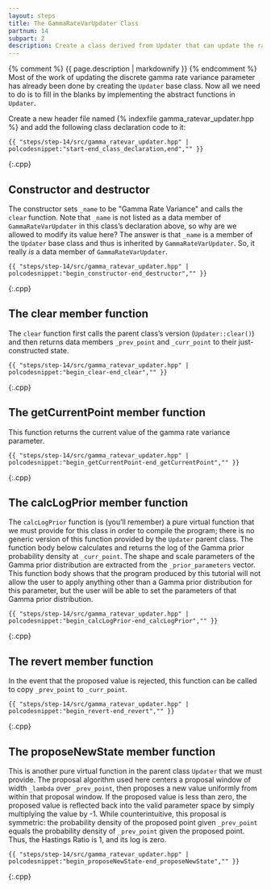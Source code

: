 ```yaml
---
layout: steps
title: The GammaRateVarUpdater Class
partnum: 14
subpart: 2
description: Create a class derived from Updater that can update the rate variance parameter governing the amount of among-site rate heterogeneity
---
```

{% comment %}
{{ page.description | markdownify }}
{% endcomment %}
Most of the work of updating the discrete gamma rate variance parameter has already been done by creating the `Updater` base class. Now all we need to do is to fill in the blanks by implementing the abstract functions in `Updater`.

Create a new header file named {% indexfile gamma_ratevar_updater.hpp %} and add the following class declaration code to it:
~~~~~~
{{ "steps/step-14/src/gamma_ratevar_updater.hpp" | polcodesnippet:"start-end_class_declaration,end","" }}
~~~~~~
{:.cpp}

## Constructor and destructor

The constructor sets `_name` to be "Gamma Rate Variance" and calls the `clear` function. Note that `_name` is not listed as a data member of `GammaRateVarUpdater` in this class’s declaration above, so why are we allowed to modify its value here? The answer is that `_name` is a member of the `Updater` base class and thus is inherited by `GammaRateVarUpdater`. So, it really _is_ a data member of `GammaRateVarUpdater`.
~~~~~~
{{ "steps/step-14/src/gamma_ratevar_updater.hpp" | polcodesnippet:"begin_constructor-end_destructor","" }}
~~~~~~
{:.cpp}

## The clear member function

The `clear` function first calls the parent class’s version (`Updater::clear()`) and then returns data members `_prev_point` and `_curr_point` to their just-constructed state.
~~~~~~
{{ "steps/step-14/src/gamma_ratevar_updater.hpp" | polcodesnippet:"begin_clear-end_clear","" }}
~~~~~~
{:.cpp}

## The getCurrentPoint member function

This function returns the current value of the gamma rate variance parameter.
~~~~~~
{{ "steps/step-14/src/gamma_ratevar_updater.hpp" | polcodesnippet:"begin_getCurrentPoint-end_getCurrentPoint","" }}
~~~~~~
{:.cpp}

## The calcLogPrior member function

The `calcLogPrior` function is (you’ll remember) a pure virtual function that we must provide for this class in order to compile the program; there is no generic version of this function provided by the `Updater` parent class. The function body below calculates and returns the log of the Gamma prior probability density at `_curr_point`. The shape and scale parameters of the Gamma prior distribution are extracted from the `_prior_parameters` vector. This function body shows that the program produced by this tutorial will not allow the user to apply anything other than a Gamma prior distribution for this parameter, but the user will be able to set the parameters of that Gamma prior distribution.
~~~~~~
{{ "steps/step-14/src/gamma_ratevar_updater.hpp" | polcodesnippet:"begin_calcLogPrior-end_calcLogPrior","" }}
~~~~~~
{:.cpp}

## The revert member function

In the event that the proposed value is rejected, this function can be called to copy `_prev_point` to `_curr_point`.
~~~~~~
{{ "steps/step-14/src/gamma_ratevar_updater.hpp" | polcodesnippet:"begin_revert-end_revert","" }}
~~~~~~
{:.cpp}

## The proposeNewState member function

This is another pure virtual function in the parent class `Updater` that we must provide. The proposal algorithm used here centers a proposal window of width `_lambda` over `_prev_point`, then proposes a new value uniformly from within that proposal window. If the proposed value is less than zero, the proposed value is reflected back into the valid parameter space by simply multiplying the value by -1. While counterintuitive, this proposal is symmetric: the probability density of the proposed point given `_prev_point` equals the probability density of `_prev_point` given the proposed point. Thus, the Hastings Ratio is 1, and its log is zero.
~~~~~~
{{ "steps/step-14/src/gamma_ratevar_updater.hpp" | polcodesnippet:"begin_proposeNewState-end_proposeNewState","" }}
~~~~~~
{:.cpp}

